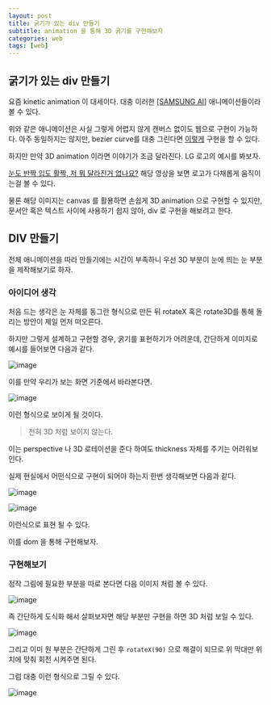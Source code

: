 ```yaml
---
layout: post
title: 굵기가 있는 div 만들기
subtitle: animation 을 통해 3D 굵기를 구현해보자
categories: web
tags: [web]
---
```


## 굵기가 있는 div 만들기

요즘 kinetic animation 이 대세이다. 대충 이러한 [[SAMSUNG AI]](https://www.youtube.com/watch?v=V8SjH8URkuc) 애니메이션들이라 볼 수 있다.

위와 같은 애니메이션은 사실 그렇게 어렵지 않게 캔버스 없이도 웹으로 구현이 가능하다. 아주 동일하지는 않지만, bezier curve를 대충 그린다면 [이렇게](https://071yoon.github.io/kinetic/samsung/ai) 구현을 할 수 있다.

하지만 만약 3D animation 이라면 이야기가 조금 달라진다. LG 로고의 예시를 봐보자.

[눈도 반짝 입도 활짝, 저 뭐 달라진거 없나요?](https://www.youtube.com/shorts/0ak8UT3zt4w) 해당 영상을 보면 로고가 다채롭게 움직이는걸 볼 수 있다.

물론 해당 이미지는 canvas 를 활용하면 손쉽게 3D animation 으로 구현할 수 있지만, 문서안 혹은 텍스트 사이에 사용하기 쉽지 않아, div 로 구현을 해보려고 한다.

## DIV 만들기

전체 애니메이션을 따라 만들기에는 시간이 부족하니 우선 3D 부분이 눈에 띄는 눈 부분을 제작해보기로 하자.

### 아이디어 생각

처음 드는 생각은 눈 자체를 동그란 형식으로 만든 뒤 rotateX 혹은 rotate3D를 통해 돌리는 방안이 제일 먼저 떠오른다.

하지만 그렇게 설계하고 구현할 경우, 굵기를 표현하기가 어려운데, 간단하게 이미지로 예시를 들어보면 다음과 같다.

![image](https://github.com/071yoon/071yoon.github.io/assets/66371206/8613452b-b7f5-4e3e-acf2-8f46c8cddb9f)

이를 만약 우리가 보는 화면 기준에서 바라본다면.

![image](https://github.com/071yoon/071yoon.github.io/assets/66371206/7cb1ebca-84de-4851-990b-38bbed5f2c55)

이런 형식으로 보이게 될 것이다.

> 전혀 3D 처럼 보이지 않는다.

이는 perspective 나 3D 로테이션을 준다 하여도 thickness 자체를 주기는 어려워보인다.

실제 현실에서 어떤식으로 구현이 되어야 하는지 한번 생각해보면 다음과 같다.

![image](https://github.com/071yoon/071yoon.github.io/assets/66371206/f3f4bab6-efb2-4ed9-8740-fd63c57c7f3a)

![image](https://github.com/071yoon/071yoon.github.io/assets/66371206/6446390b-3c8a-4146-99cb-03790f8cbbc7)

이런식으로 표현 될 수 있다.

이를 dom 을 통해 구현해보자.

### 구현해보기

정작 그림에 필요한 부분을 따로 본다면 다음 이미지 처럼 볼 수 있다.

![image](https://github.com/071yoon/071yoon.github.io/assets/66371206/fecbc43e-3f31-42df-b54a-c3783db9870c)

즉 간단하게 도식화 해서 살펴보자면 해당 부분만 구현을 하면 3D 처럼 보일 수 있다.

![image](https://github.com/071yoon/071yoon.github.io/assets/66371206/76151c39-2111-47e4-b658-3eef73b81b3c)

그리고 이미 원 부분은 간단하게 그린 후 `rotateX(90)` 으로 해결이 되므로 위 막대만 위치에 맞춰 회전 시켜주면 된다.

그럼 대충 이런 형식으로 그릴 수 있다.

![image](https://github.com/071yoon/071yoon.github.io/assets/66371206/2894f60d-f2ef-4747-ba13-36e46fad7c4b)
